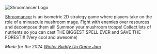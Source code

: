 ![Shroomancer Logo](https://img.itch.zone/aW1nLzE1NDYwNDM0LnBuZw==/original/wLjF5O.png)

[Shroomancer](https://now-loading.itch.io/shroomancer) is an isometric 2D strategy game where players take on the role of a minuscule mushroom mage. Fight with enemies over resources and decompose them all! Summon your mushroom troops! Collect lots of nutrients so you can cast THE BIGGEST SPELL EVER and SAVE THE FOREST!!! (Very cool and awesome)

*Made for the 2024 [Winter Buddy Up Game Jam](https://itch.io/jam/buddy-up-jam-winter-2024)*
